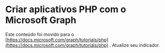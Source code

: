 # <a name="build-php-apps-with-microsoft-graph"></a>Criar aplicativos PHP com o Microsoft Graph

Este conteúdo foi movido para o [https://docs.microsoft.com/graph/tutorials/php](https://docs.microsoft.com/graph/tutorials/php) . Atualize seu indicador.
